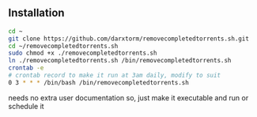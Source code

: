 
## Installation ##
``` bash
cd ~
git clone https://github.com/darxtorm/removecompletedtorrents.sh.git
cd ~/removecompletedtorrents.sh
sudo chmod +x ./removecompletedtorrents.sh
ln ./removecompletedtorrents.sh /bin/removecompletedtorrents.sh
crontab -e
# crontab record to make it run at 3am daily, modify to suit
0 3 * * * /bin/bash /bin/removecompletedtorrents.sh
```

needs no extra user documentation so, just make it executable and run or schedule it
